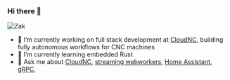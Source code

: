 ### Hi there 👋

![Zak](https://zakhenry.com/zak_square_600.webp)

- 🔭 I’m currently working on full stack development at [CloudNC](https://cloudnc.com), building fully autonomous workflows for CNC machines
- 🌱 I’m currently learning embedded Rust
- 💬 Ask me about [CloudNC](https://cloudnc.com), [streaming webworkers](https://github.com/cloudnc/observable-webworker), [Home Assistant](https://www.home-assistant.io), [gRPC](https://grpc.io), 
